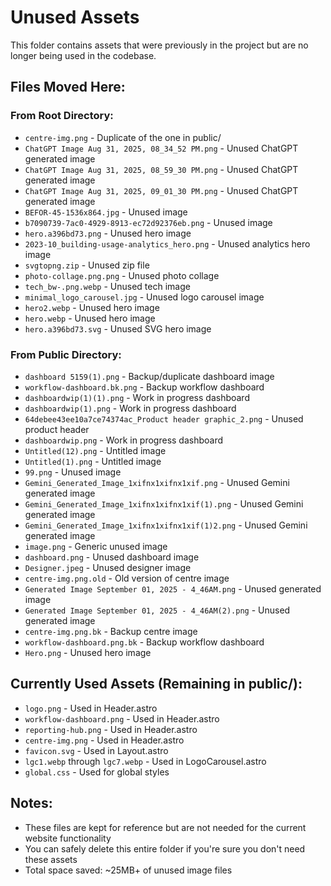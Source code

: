 # Unused Assets

This folder contains assets that were previously in the project but are no longer being used in the codebase.

## Files Moved Here:

### From Root Directory:
- `centre-img.png` - Duplicate of the one in public/
- `ChatGPT Image Aug 31, 2025, 08_34_52 PM.png` - Unused ChatGPT generated image
- `ChatGPT Image Aug 31, 2025, 08_59_30 PM.png` - Unused ChatGPT generated image  
- `ChatGPT Image Aug 31, 2025, 09_01_30 PM.png` - Unused ChatGPT generated image
- `BEFOR-45-1536x864.jpg` - Unused image
- `b7090739-7ac0-4929-8913-ec72d92376eb.png` - Unused image
- `hero.a396bd73.png` - Unused hero image
- `2023-10_building-usage-analytics_hero.png` - Unused analytics hero image
- `svgtopng.zip` - Unused zip file
- `photo-collage.png.png` - Unused photo collage
- `tech_bw-.png.webp` - Unused tech image
- `minimal_logo_carousel.jpg` - Unused logo carousel image
- `hero2.webp` - Unused hero image
- `hero.webp` - Unused hero image
- `hero.a396bd73.svg` - Unused SVG hero image

### From Public Directory:
- `dashboard 5159(1).png` - Backup/duplicate dashboard image
- `workflow-dashboard.bk.png` - Backup workflow dashboard
- `dashboardwip(1)(1).png` - Work in progress dashboard
- `dashboardwip(1).png` - Work in progress dashboard
- `64debee43ee10a7ce74374ac_Product header graphic_2.png` - Unused product header
- `dashboardwip.png` - Work in progress dashboard
- `Untitled(12).png` - Untitled image
- `Untitled(1).png` - Untitled image
- `99.png` - Unused image
- `Gemini_Generated_Image_1xifnx1xifnx1xif.png` - Unused Gemini generated image
- `Gemini_Generated_Image_1xifnx1xifnx1xif(1).png` - Unused Gemini generated image
- `Gemini_Generated_Image_1xifnx1xifnx1xif(1)2.png` - Unused Gemini generated image
- `image.png` - Generic unused image
- `dashboard.png` - Unused dashboard image
- `Designer.jpeg` - Unused designer image
- `centre-img.png.old` - Old version of centre image
- `Generated Image September 01, 2025 - 4_46AM.png` - Unused generated image
- `Generated Image September 01, 2025 - 4_46AM(2).png` - Unused generated image
- `centre-img.png.bk` - Backup centre image
- `workflow-dashboard.png.bk` - Backup workflow dashboard
- `Hero.png` - Unused hero image

## Currently Used Assets (Remaining in public/):
- `logo.png` - Used in Header.astro
- `workflow-dashboard.png` - Used in Header.astro
- `reporting-hub.png` - Used in Header.astro
- `centre-img.png` - Used in Header.astro
- `favicon.svg` - Used in Layout.astro
- `lgc1.webp` through `lgc7.webp` - Used in LogoCarousel.astro
- `global.css` - Used for global styles

## Notes:
- These files are kept for reference but are not needed for the current website functionality
- You can safely delete this entire folder if you're sure you don't need these assets
- Total space saved: ~25MB+ of unused image files

